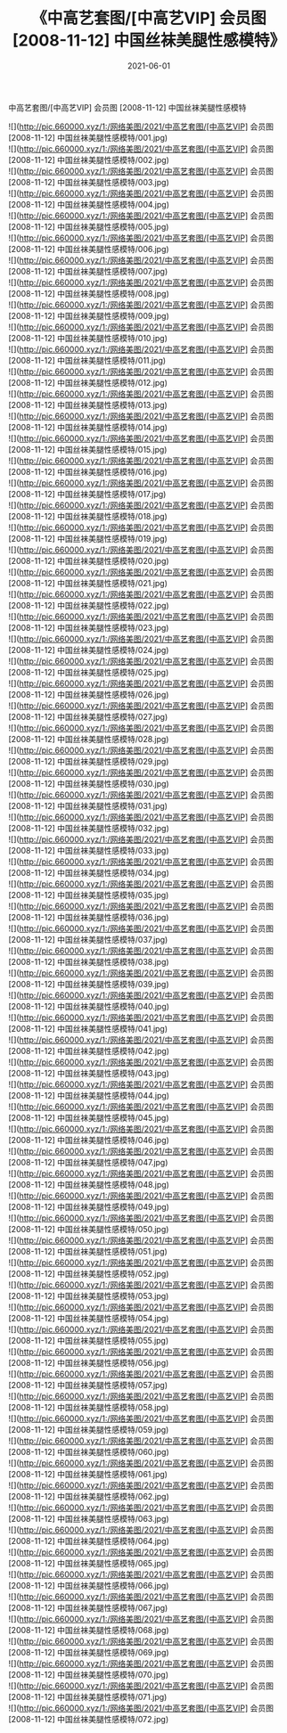 ﻿---
layout: post
title:  《中高艺套图/[中高艺VIP] 会员图 [2008-11-12] 中国丝袜美腿性感模特》
date:   2021-06-01
img: http://pic.660000.xyz/1:/网络美图/2021/中高艺套图/[中高艺VIP] 会员图 [2008-11-12] 中国丝袜美腿性感模特/000.jpg
categories: [美女, 清纯, 唯美]
---

中高艺套图/[中高艺VIP] 会员图 [2008-11-12] 中国丝袜美腿性感模特

 ![](http://pic.660000.xyz/1:/网络美图/2021/中高艺套图/[中高艺VIP] 会员图 [2008-11-12] 中国丝袜美腿性感模特/001.jpg) <br>![](http://pic.660000.xyz/1:/网络美图/2021/中高艺套图/[中高艺VIP] 会员图 [2008-11-12] 中国丝袜美腿性感模特/002.jpg) <br>![](http://pic.660000.xyz/1:/网络美图/2021/中高艺套图/[中高艺VIP] 会员图 [2008-11-12] 中国丝袜美腿性感模特/003.jpg) <br>![](http://pic.660000.xyz/1:/网络美图/2021/中高艺套图/[中高艺VIP] 会员图 [2008-11-12] 中国丝袜美腿性感模特/004.jpg) <br>![](http://pic.660000.xyz/1:/网络美图/2021/中高艺套图/[中高艺VIP] 会员图 [2008-11-12] 中国丝袜美腿性感模特/005.jpg) <br>![](http://pic.660000.xyz/1:/网络美图/2021/中高艺套图/[中高艺VIP] 会员图 [2008-11-12] 中国丝袜美腿性感模特/006.jpg) <br>![](http://pic.660000.xyz/1:/网络美图/2021/中高艺套图/[中高艺VIP] 会员图 [2008-11-12] 中国丝袜美腿性感模特/007.jpg) <br>![](http://pic.660000.xyz/1:/网络美图/2021/中高艺套图/[中高艺VIP] 会员图 [2008-11-12] 中国丝袜美腿性感模特/008.jpg) <br>![](http://pic.660000.xyz/1:/网络美图/2021/中高艺套图/[中高艺VIP] 会员图 [2008-11-12] 中国丝袜美腿性感模特/009.jpg) <br>![](http://pic.660000.xyz/1:/网络美图/2021/中高艺套图/[中高艺VIP] 会员图 [2008-11-12] 中国丝袜美腿性感模特/010.jpg) <br>![](http://pic.660000.xyz/1:/网络美图/2021/中高艺套图/[中高艺VIP] 会员图 [2008-11-12] 中国丝袜美腿性感模特/011.jpg) <br>![](http://pic.660000.xyz/1:/网络美图/2021/中高艺套图/[中高艺VIP] 会员图 [2008-11-12] 中国丝袜美腿性感模特/012.jpg) <br>![](http://pic.660000.xyz/1:/网络美图/2021/中高艺套图/[中高艺VIP] 会员图 [2008-11-12] 中国丝袜美腿性感模特/013.jpg) <br>![](http://pic.660000.xyz/1:/网络美图/2021/中高艺套图/[中高艺VIP] 会员图 [2008-11-12] 中国丝袜美腿性感模特/014.jpg) <br>![](http://pic.660000.xyz/1:/网络美图/2021/中高艺套图/[中高艺VIP] 会员图 [2008-11-12] 中国丝袜美腿性感模特/015.jpg) <br>![](http://pic.660000.xyz/1:/网络美图/2021/中高艺套图/[中高艺VIP] 会员图 [2008-11-12] 中国丝袜美腿性感模特/016.jpg) <br>![](http://pic.660000.xyz/1:/网络美图/2021/中高艺套图/[中高艺VIP] 会员图 [2008-11-12] 中国丝袜美腿性感模特/017.jpg) <br>![](http://pic.660000.xyz/1:/网络美图/2021/中高艺套图/[中高艺VIP] 会员图 [2008-11-12] 中国丝袜美腿性感模特/018.jpg) <br>![](http://pic.660000.xyz/1:/网络美图/2021/中高艺套图/[中高艺VIP] 会员图 [2008-11-12] 中国丝袜美腿性感模特/019.jpg) <br>![](http://pic.660000.xyz/1:/网络美图/2021/中高艺套图/[中高艺VIP] 会员图 [2008-11-12] 中国丝袜美腿性感模特/020.jpg) <br>![](http://pic.660000.xyz/1:/网络美图/2021/中高艺套图/[中高艺VIP] 会员图 [2008-11-12] 中国丝袜美腿性感模特/021.jpg) <br>![](http://pic.660000.xyz/1:/网络美图/2021/中高艺套图/[中高艺VIP] 会员图 [2008-11-12] 中国丝袜美腿性感模特/022.jpg) <br>![](http://pic.660000.xyz/1:/网络美图/2021/中高艺套图/[中高艺VIP] 会员图 [2008-11-12] 中国丝袜美腿性感模特/023.jpg) <br>![](http://pic.660000.xyz/1:/网络美图/2021/中高艺套图/[中高艺VIP] 会员图 [2008-11-12] 中国丝袜美腿性感模特/024.jpg) <br>![](http://pic.660000.xyz/1:/网络美图/2021/中高艺套图/[中高艺VIP] 会员图 [2008-11-12] 中国丝袜美腿性感模特/025.jpg) <br>![](http://pic.660000.xyz/1:/网络美图/2021/中高艺套图/[中高艺VIP] 会员图 [2008-11-12] 中国丝袜美腿性感模特/026.jpg) <br>![](http://pic.660000.xyz/1:/网络美图/2021/中高艺套图/[中高艺VIP] 会员图 [2008-11-12] 中国丝袜美腿性感模特/027.jpg) <br>![](http://pic.660000.xyz/1:/网络美图/2021/中高艺套图/[中高艺VIP] 会员图 [2008-11-12] 中国丝袜美腿性感模特/028.jpg) <br>![](http://pic.660000.xyz/1:/网络美图/2021/中高艺套图/[中高艺VIP] 会员图 [2008-11-12] 中国丝袜美腿性感模特/029.jpg) <br>![](http://pic.660000.xyz/1:/网络美图/2021/中高艺套图/[中高艺VIP] 会员图 [2008-11-12] 中国丝袜美腿性感模特/030.jpg) <br>![](http://pic.660000.xyz/1:/网络美图/2021/中高艺套图/[中高艺VIP] 会员图 [2008-11-12] 中国丝袜美腿性感模特/031.jpg) <br>![](http://pic.660000.xyz/1:/网络美图/2021/中高艺套图/[中高艺VIP] 会员图 [2008-11-12] 中国丝袜美腿性感模特/032.jpg) <br>![](http://pic.660000.xyz/1:/网络美图/2021/中高艺套图/[中高艺VIP] 会员图 [2008-11-12] 中国丝袜美腿性感模特/033.jpg) <br>![](http://pic.660000.xyz/1:/网络美图/2021/中高艺套图/[中高艺VIP] 会员图 [2008-11-12] 中国丝袜美腿性感模特/034.jpg) <br>![](http://pic.660000.xyz/1:/网络美图/2021/中高艺套图/[中高艺VIP] 会员图 [2008-11-12] 中国丝袜美腿性感模特/035.jpg) <br>![](http://pic.660000.xyz/1:/网络美图/2021/中高艺套图/[中高艺VIP] 会员图 [2008-11-12] 中国丝袜美腿性感模特/036.jpg) <br>![](http://pic.660000.xyz/1:/网络美图/2021/中高艺套图/[中高艺VIP] 会员图 [2008-11-12] 中国丝袜美腿性感模特/037.jpg) <br>![](http://pic.660000.xyz/1:/网络美图/2021/中高艺套图/[中高艺VIP] 会员图 [2008-11-12] 中国丝袜美腿性感模特/038.jpg) <br>![](http://pic.660000.xyz/1:/网络美图/2021/中高艺套图/[中高艺VIP] 会员图 [2008-11-12] 中国丝袜美腿性感模特/039.jpg) <br>![](http://pic.660000.xyz/1:/网络美图/2021/中高艺套图/[中高艺VIP] 会员图 [2008-11-12] 中国丝袜美腿性感模特/040.jpg) <br>![](http://pic.660000.xyz/1:/网络美图/2021/中高艺套图/[中高艺VIP] 会员图 [2008-11-12] 中国丝袜美腿性感模特/041.jpg) <br>![](http://pic.660000.xyz/1:/网络美图/2021/中高艺套图/[中高艺VIP] 会员图 [2008-11-12] 中国丝袜美腿性感模特/042.jpg) <br>![](http://pic.660000.xyz/1:/网络美图/2021/中高艺套图/[中高艺VIP] 会员图 [2008-11-12] 中国丝袜美腿性感模特/043.jpg) <br>![](http://pic.660000.xyz/1:/网络美图/2021/中高艺套图/[中高艺VIP] 会员图 [2008-11-12] 中国丝袜美腿性感模特/044.jpg) <br>![](http://pic.660000.xyz/1:/网络美图/2021/中高艺套图/[中高艺VIP] 会员图 [2008-11-12] 中国丝袜美腿性感模特/045.jpg) <br>![](http://pic.660000.xyz/1:/网络美图/2021/中高艺套图/[中高艺VIP] 会员图 [2008-11-12] 中国丝袜美腿性感模特/046.jpg) <br>![](http://pic.660000.xyz/1:/网络美图/2021/中高艺套图/[中高艺VIP] 会员图 [2008-11-12] 中国丝袜美腿性感模特/047.jpg) <br>![](http://pic.660000.xyz/1:/网络美图/2021/中高艺套图/[中高艺VIP] 会员图 [2008-11-12] 中国丝袜美腿性感模特/048.jpg) <br>![](http://pic.660000.xyz/1:/网络美图/2021/中高艺套图/[中高艺VIP] 会员图 [2008-11-12] 中国丝袜美腿性感模特/049.jpg) <br>![](http://pic.660000.xyz/1:/网络美图/2021/中高艺套图/[中高艺VIP] 会员图 [2008-11-12] 中国丝袜美腿性感模特/050.jpg) <br>![](http://pic.660000.xyz/1:/网络美图/2021/中高艺套图/[中高艺VIP] 会员图 [2008-11-12] 中国丝袜美腿性感模特/051.jpg) <br>![](http://pic.660000.xyz/1:/网络美图/2021/中高艺套图/[中高艺VIP] 会员图 [2008-11-12] 中国丝袜美腿性感模特/052.jpg) <br>![](http://pic.660000.xyz/1:/网络美图/2021/中高艺套图/[中高艺VIP] 会员图 [2008-11-12] 中国丝袜美腿性感模特/053.jpg) <br>![](http://pic.660000.xyz/1:/网络美图/2021/中高艺套图/[中高艺VIP] 会员图 [2008-11-12] 中国丝袜美腿性感模特/054.jpg) <br>![](http://pic.660000.xyz/1:/网络美图/2021/中高艺套图/[中高艺VIP] 会员图 [2008-11-12] 中国丝袜美腿性感模特/055.jpg) <br>![](http://pic.660000.xyz/1:/网络美图/2021/中高艺套图/[中高艺VIP] 会员图 [2008-11-12] 中国丝袜美腿性感模特/056.jpg) <br>![](http://pic.660000.xyz/1:/网络美图/2021/中高艺套图/[中高艺VIP] 会员图 [2008-11-12] 中国丝袜美腿性感模特/057.jpg) <br>![](http://pic.660000.xyz/1:/网络美图/2021/中高艺套图/[中高艺VIP] 会员图 [2008-11-12] 中国丝袜美腿性感模特/058.jpg) <br>![](http://pic.660000.xyz/1:/网络美图/2021/中高艺套图/[中高艺VIP] 会员图 [2008-11-12] 中国丝袜美腿性感模特/059.jpg) <br>![](http://pic.660000.xyz/1:/网络美图/2021/中高艺套图/[中高艺VIP] 会员图 [2008-11-12] 中国丝袜美腿性感模特/060.jpg) <br>![](http://pic.660000.xyz/1:/网络美图/2021/中高艺套图/[中高艺VIP] 会员图 [2008-11-12] 中国丝袜美腿性感模特/061.jpg) <br>![](http://pic.660000.xyz/1:/网络美图/2021/中高艺套图/[中高艺VIP] 会员图 [2008-11-12] 中国丝袜美腿性感模特/062.jpg) <br>![](http://pic.660000.xyz/1:/网络美图/2021/中高艺套图/[中高艺VIP] 会员图 [2008-11-12] 中国丝袜美腿性感模特/063.jpg) <br>![](http://pic.660000.xyz/1:/网络美图/2021/中高艺套图/[中高艺VIP] 会员图 [2008-11-12] 中国丝袜美腿性感模特/064.jpg) <br>![](http://pic.660000.xyz/1:/网络美图/2021/中高艺套图/[中高艺VIP] 会员图 [2008-11-12] 中国丝袜美腿性感模特/065.jpg) <br>![](http://pic.660000.xyz/1:/网络美图/2021/中高艺套图/[中高艺VIP] 会员图 [2008-11-12] 中国丝袜美腿性感模特/066.jpg) <br>![](http://pic.660000.xyz/1:/网络美图/2021/中高艺套图/[中高艺VIP] 会员图 [2008-11-12] 中国丝袜美腿性感模特/067.jpg) <br>![](http://pic.660000.xyz/1:/网络美图/2021/中高艺套图/[中高艺VIP] 会员图 [2008-11-12] 中国丝袜美腿性感模特/068.jpg) <br>![](http://pic.660000.xyz/1:/网络美图/2021/中高艺套图/[中高艺VIP] 会员图 [2008-11-12] 中国丝袜美腿性感模特/069.jpg) <br>![](http://pic.660000.xyz/1:/网络美图/2021/中高艺套图/[中高艺VIP] 会员图 [2008-11-12] 中国丝袜美腿性感模特/070.jpg) <br>![](http://pic.660000.xyz/1:/网络美图/2021/中高艺套图/[中高艺VIP] 会员图 [2008-11-12] 中国丝袜美腿性感模特/071.jpg) <br>![](http://pic.660000.xyz/1:/网络美图/2021/中高艺套图/[中高艺VIP] 会员图 [2008-11-12] 中国丝袜美腿性感模特/072.jpg) <br>
